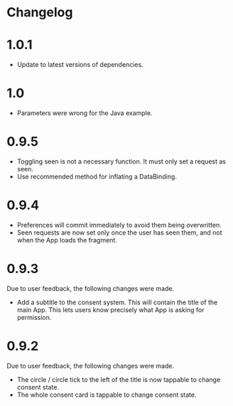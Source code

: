 # Changelog

# 1.0.1

* Update to latest versions of dependencies.

# 1.0

* Parameters were wrong for the Java example.

# 0.9.5

* Toggling seen is not a necessary function. It must only set a request as seen.
* Use recommended method for inflating a DataBinding.

# 0.9.4

* Preferences will commit immediately to avoid them being overwritten.
* Seen requests are now set only once the user has seen them, and not when the App loads the fragment.

# 0.9.3

Due to user feedback, the following changes were made.

* Add a subtitle to the consent system. This will contain the title of the main App. This lets users know precisely what App is asking for permission.

# 0.9.2

Due to user feedback, the following changes were made.

* The circle / circle tick to the left of the title is now tappable to change consent state.
* The whole consent card is tappable to change consent state.
